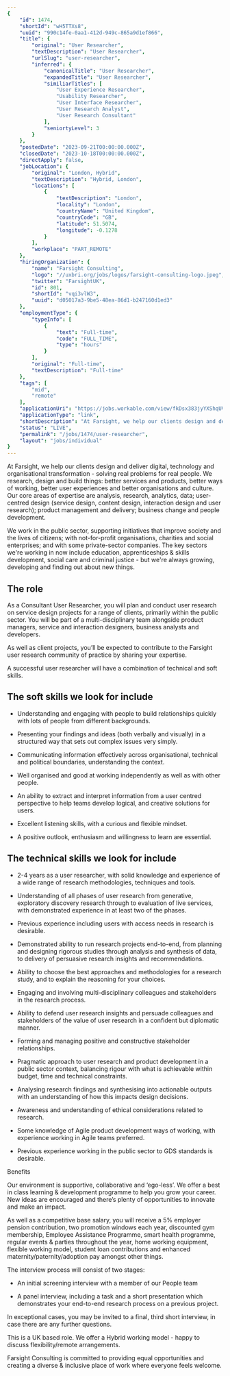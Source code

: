 ```yaml
---
{
	"id": 1474,
	"shortId": "wH5TTXs8",
	"uuid": "990c14fe-0aa1-412d-949c-865a9d1ef866",
	"title": {
		"original": "User Researcher",
		"textDescription": "User Researcher",
		"urlSlug": "user-researcher",
		"inferred": {
			"canonicalTitle": "User Researcher",
			"expandedTitle": "User Researcher",
			"similiarTitles": [
				"User Experience Researcher",
				"Usability Researcher",
				"User Interface Researcher",
				"User Research Analyst",
				"User Research Consultant"
			],
			"seniortyLevel": 3
		}
	},
	"postedDate": "2023-09-21T00:00:00.000Z",
	"closedDate": "2023-10-18T00:00:00.000Z",
	"directApply": false,
	"jobLocation": {
		"original": "London, Hybrid",
		"textDescription": "Hybrid, London",
		"locations": [
			{
				"textDescription": "London",
				"locality": "London",
				"countryName": "United Kingdom",
				"countryCode": "GB",
				"latitude": 51.5074,
				"longitude": -0.1278
			}
		],
		"workplace": "PART_REMOTE"
	},
	"hiringOrganization": {
		"name": "Farsight Consulting",
		"logo": "//uxbri.org/jobs/logos/farsight-consulting-logo.jpeg",
		"twitter": "FarsightUK",
		"id": 801,
		"shortId": "vqi3vlW3",
		"uuid": "d05017a3-9be5-48ea-86d1-b247160d1ed3"
	},
	"employmentType": {
		"typeInfo": [
			{
				"text": "Full-time",
				"code": "FULL_TIME",
				"type": "hours"
			}
		],
		"original": "Full-time",
		"textDescription": "Full-time"
	},
	"tags": [
		"mid",
		"remote"
	],
	"applicationUri": "https://jobs.workable.com/view/fkDsx383jyYXShqUV5v7WL/user-researcher-in-london-at-farsight-consulting",
	"applicationType": "link",
	"shortDescription": "At Farsight, we help our clients design and deliver digital, technology and organisational transformation - solving real problems for real people. We research, design and build things: better",
	"status": "LIVE",
	"permalink": "/jobs/1474/user-researcher",
	"layout": "jobs/individual"
}
---
```

<p>At Farsight, we help our clients design and deliver digital, technology and organisational transformation - solving real problems for real people. We research, design and build things: better services and products, better ways of working, better user experiences and better organisations and culture. Our core areas of expertise are analysis, research, analytics, data; user-centred design (service design, content design, interaction design and user research); product management and delivery; business change and people development.</p><p>We work in the public sector, supporting initiatives that improve society and the lives of citizens; with not-for-profit organisations, charities and social enterprises; and with some private-sector companies. The key sectors we're working in now include education, apprenticeships &amp; skills development, social care and criminal justice - but we're always growing, developing and finding out about new things.</p><h2>The role</h2><p>As a Consultant User Researcher, you will plan and conduct user research on service design projects for a range of clients, primarily within the public sector. You will be part of a multi-disciplinary team alongside product managers, service and interaction designers, business analysts and developers.</p><p>As well as client projects, you’ll be expected to contribute to the Farsight user research community of practice by sharing your expertise.</p><p>A successful user researcher will have a combination of technical and soft skills.</p><h2>The soft skills we look for include</h2><ul><li><p>Understanding and engaging with people to build relationships quickly with lots of people from different backgrounds.</p></li><li><p>Presenting your findings and ideas (both verbally and visually) in a structured way that sets out complex issues very simply.</p></li><li><p>Communicating information effectively across organisational, technical and political boundaries, understanding the context.</p></li><li><p>Well organised and good at working independently as well as with other people.</p></li><li><p>An ability to extract and interpret information from a user centred perspective to help teams develop logical, and creative solutions for users.</p></li><li><p>Excellent listening skills, with a curious and flexible mindset.</p></li><li><p>A positive outlook, enthusiasm and willingness to learn are essential.</p></li></ul><h2>The technical skills we look for include</h2><ul><li><p>2-4 years as a user researcher, with solid knowledge and experience of a wide range of research methodologies, techniques and tools.</p></li><li><p>Understanding of all phases of user research from generative, exploratory discovery research through to evaluation of live services, with demonstrated experience in at least two of the phases.</p></li><li><p>Previous experience including users with access needs in research is desirable.</p></li><li><p>Demonstrated ability to run research projects end-to-end, from planning and designing rigorous studies through analysis and synthesis of data, to delivery of persuasive research insights and recommendations.</p></li><li><p>Ability to choose the best approaches and methodologies for a research study, and to explain the reasoning for your choices.</p></li><li><p>Engaging and involving multi-disciplinary colleagues and stakeholders in the research process.</p></li><li><p>Ability to defend user research insights and persuade colleagues and stakeholders of the value of user research in a confident but diplomatic manner.</p></li><li><p>Forming and managing positive and constructive stakeholder relationships.</p></li><li><p>Pragmatic approach to user research and product development in a public sector context, balancing rigour with what is achievable within budget, time and technical constraints.</p></li><li><p>Analysing research findings and synthesising into actionable outputs with an understanding of how this impacts design decisions.</p></li><li><p>Awareness and understanding of ethical considerations related to research.</p></li><li><p>Some knowledge of Agile product development ways of working, with experience working in Agile teams preferred.</p></li><li><p>Previous experience working in the public sector to GDS standards is desirable.</p></li></ul><p>Benefits</p><p>Our environment is supportive, collaborative and ‘ego-less’. We offer a best in class learning &amp; development programme to help you grow your career. New ideas are encouraged and there’s plenty of opportunities to innovate and make an impact.</p><p>As well as a competitive base salary, you will receive a 5% employer pension contribution, two promotion windows each year, discounted gym membership, Employee Assistance Programme, smart health programme, regular events &amp; parties throughout the year, home working equipment, flexible working model, student loan contributions and enhanced maternity/paternity/adoption pay amongst other things.</p><p>The interview process will consist of two stages:</p><ul><li><p>An initial screening interview with a member of our People team</p></li><li><p>A panel interview, including a task and a short presentation which demonstrates your end-to-end research process on a previous project.</p></li></ul><p>In exceptional cases, you may be invited to a final, third short interview, in case there are any further questions.</p><p>This is a UK based role. We offer a Hybrid working model - happy to discuss flexibility/remote arrangements.<br></p><p>Farsight Consulting is committed to providing equal opportunities and creating a diverse &amp; inclusive place of work where everyone feels welcome.</p>
